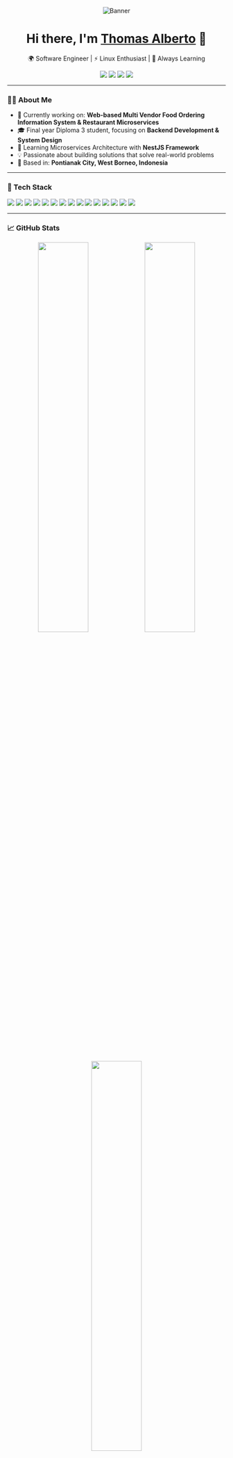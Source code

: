 <p align="center">
  <img src="https://c4.wallpaperflare.com/wallpaper/967/89/86/minimalism-code-quote-text-wallpaper-preview.jpg" alt="Banner" />
</p>

<h1 align="center">Hi there, I'm <a href="https://github.com/xRiot45" target="_blank">Thomas Alberto</a> 👋</h1>

<p align="center">
  🌍 Software Engineer | ⚡ Linux Enthusiast | 🚀 Always Learning
</p>

<p align="center">
  <a href="https://www.linkedin.com/in/thomasalberto/" target="_blank"><img src="https://img.shields.io/badge/LinkedIn-blue?logo=linkedin&style=for-the-badge" /></a>
  <a href="https://thomasalberto.vercel.app/" target="_blank"><img src="https://img.shields.io/badge/Portfolio-000?style=for-the-badge&logo=vercel&logoColor=white" /></a>
  <a href="https://www.instagram.com/thomasalberto___/" target="_blank"><img src="https://img.shields.io/badge/Instagram-E4405F?style=for-the-badge&logo=instagram&logoColor=white" /></a>
  <a href="https://web.facebook.com/thomasalberto45/" target="_blank"><img src="https://img.shields.io/badge/Facebook-1877F2?style=for-the-badge&logo=facebook&logoColor=white" /></a>
</p>


---

### 🧑‍💻 About Me

- 🔭 Currently working on: **Web-based Multi Vendor Food Ordering Information System & Restaurant Microservices**
- 🎓 Final year Diploma 3 student, focusing on **Backend Development & System Design**
- 🧠 Learning Microservices Architecture with **NestJS Framework**
- 💡 Passionate about building solutions that solve real-world problems
- 📌 Based in: **Pontianak City, West Borneo, Indonesia**

---

### 🚀 Tech Stack

<p>
  <img src="https://img.shields.io/badge/Debian-12A337?style=for-the-badge&logo=debian&logoColor=white" />
  <img src="https://img.shields.io/badge/Linux-FCC624?style=for-the-badge&logo=linux&logoColor=black" />
  <img src="https://img.shields.io/badge/JavaScript-F7DF1E?style=for-the-badge&logo=javascript&logoColor=black" />
  <img src="https://img.shields.io/badge/Node.js-339933?style=for-the-badge&logo=nodedotjs&logoColor=white" />
  <img src="https://img.shields.io/badge/Express.js-000000?style=for-the-badge&logo=express&logoColor=white" />
  <img src="https://img.shields.io/badge/NestJS-E0234E?style=for-the-badge&logo=nestjs&logoColor=white" />
  <img src="https://img.shields.io/badge/Laravel-FF2D20?style=for-the-badge&logo=laravel&logoColor=white" />
  <img src="https://img.shields.io/badge/Inertia.js-800080?style=for-the-badge&logo=javascript&logoColor=white" />
  <img src="https://img.shields.io/badge/PHP-777BB4?style=for-the-badge&logo=php&logoColor=white" />
  <img src="https://img.shields.io/badge/MySQL-005C84?style=for-the-badge&logo=mysql&logoColor=white" />
  <img src="https://img.shields.io/badge/TypeScript-3178C6?style=for-the-badge&logo=typescript&logoColor=white" />
  <img src="https://img.shields.io/badge/HTML5-E34F26?style=for-the-badge&logo=html5&logoColor=white" />
  <img src="https://img.shields.io/badge/CSS3-1572B6?style=for-the-badge&logo=css3&logoColor=white" />
  <img src="https://img.shields.io/badge/React-20232A?style=for-the-badge&logo=react&logoColor=61DAFB" />
  <img src="https://img.shields.io/badge/TailwindCSS-06B6D4?style=for-the-badge&logo=tailwindcss&logoColor=white" />
</p>


---

### 📈 GitHub Stats

<p align="center">
  <img src="https://github-readme-stats.vercel.app/api?username=xRiot45&show_icons=true&theme=tokyonight" width="48%" />
  <img src="https://github-readme-streak-stats.herokuapp.com?user=xRiot45&theme=tokyonight" width="48%" />
</p>

<p align="center">
  <img src="https://github-readme-stats.vercel.app/api/top-langs/?username=xRiot45&layout=compact&theme=tokyonight" width="48%" />
  <img src="https://github-profile-trophy.vercel.app/?username=xRiot45&theme=tokyonight&row=1&column=6" width="100%" />
</p>

---

### 📌 Highlighted Projects

- 🔧 [**Express JS CLI**](https://github.com/xRiot45/express-js-cli)  
  A simple CLI tool to scaffold folder and file structures for Express.js projects. Designed to speed up backend development with a consistent and clean structure.

- 🍽️ [**Rm Domor**](https://github.com/xRiot45/rm-domoro)  
  A web-based restaurant information system with multi-role access (cashier, chef, courier, and customer). Features include self-ordering, Midtrans payment integration, and daily financial reports.

- 💸 [**Dompet Ummat**](https://github.com/xRiot45/dompet-ummat)  
  A financial management web app for tracking income and expenses. Aimed at social organizations to help manage their finances with more transparency and clarity.

- 📱 [**Kasirku Mobile**](https://github.com/xRiot45/kasirku_mobile)  
  A mobile cashier application built with Flutter, supporting sales transactions, product management, and offline capabilities for small and medium businesses.

- ⚙️ [**Kasirku API**](https://github.com/xRiot45/kasirku_api)  
  A RESTful backend API for the cashier system using Node.js and Express. Features include authentication, product management, transactions, and financial reporting.

- 💻 [**Kasirku Web**](https://github.com/xRiot45/kasirku_web)  
  A web interface for the cashier system that helps staff manage sales, inventory, product data, and view transaction reports with ease.


---

### 📝 Latest Blog Posts
<!-- BLOG-POST-LIST:START -->
- Coming soon...
<!-- BLOG-POST-LIST:END -->

---

### 🤝 Let's Connect!
Feel free to contact me if you'd like to collaborate on a project, get help, or just say hello!

---

> _“Strive for progress, not perfection.”_


